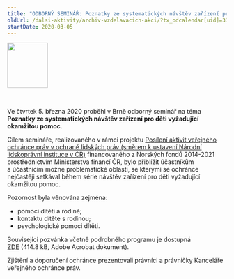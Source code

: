```yaml
---
title: "ODBORNÝ SEMINÁŘ: Poznatky ze systematických návštěv zařízení pro děti vyžadující okamžitou pomoc (Norské fondy)"
oldUrl: /dalsi-aktivity/archiv-vzdelavacich-akci/?tx_odcalendar[uid]=334&cHash=c2f4083c2ac4ff3470f3cf207b5494e5
startDate: 2020-03-05
---
```


<p class="align-blok"><img src="/uploads-import/uploads/RTEmagicC_Norway_grants_4x__Custom_.png.png" height="104" width="93" alt="" /></p>
<p class="align-blok"> </p>
<p class="align-blok">Ve čtvrtek 5. března 2020 proběhl v Brně odborný seminář na téma <strong>Poznatky ze systematických návštěv zařízení pro děti vyžadující okamžitou pomoc</strong>.</p>
<p class="align-blok">Cílem semináře, realizovaného v rámci projektu <a href="/kancelar-vop/projekty-spoluprace/posileni-aktivit-verejneho-ochrance-prav-v-ochrane-lidskych-prav/" target="_blank">Posílení aktivit veřejného ochránce práv v ochraně lidských práv (směrem k ustavení Národní lidskoprávní instituce v ČR)</a> financovaného z Norských fondů 2014-2021 prostřednictvím Ministerstva financí ČR, bylo přiblížit účastníkům a účastnicím možné problematické oblasti, se kterými se ochránce nejčastěji setkával během série návštěv zařízení pro děti vyžadující okamžitou pomoc.</p>
<p>Pozornost byla věnována zejména:</p><ul><li>pomoci dítěti a rodině;</li><li>kontaktu dítěte s rodinou;</li><li>psychologické pomoci dítěti.</li></ul><p>Související pozvánka včetně podrobného programu je dostupná <a href="/uploads-import/projekt_ESF/00_2020_VA/SEMINARE/03_05_Poznatky_ze_syst._navstev_zarizeni_pro_deti_Brno/03_05_Poznatky_ze_systematickych_navstev_ZDVOP_NF_POZVANKA_WEB.pdf" target="_blank">ZDE</a> (414.8 kB, Adobe Acrobat dokument).</p>
<p>Zjištění a doporučení ochránce prezentovali právníci a právničky Kanceláře veřejného ochránce práv.</p>
<p></p>
